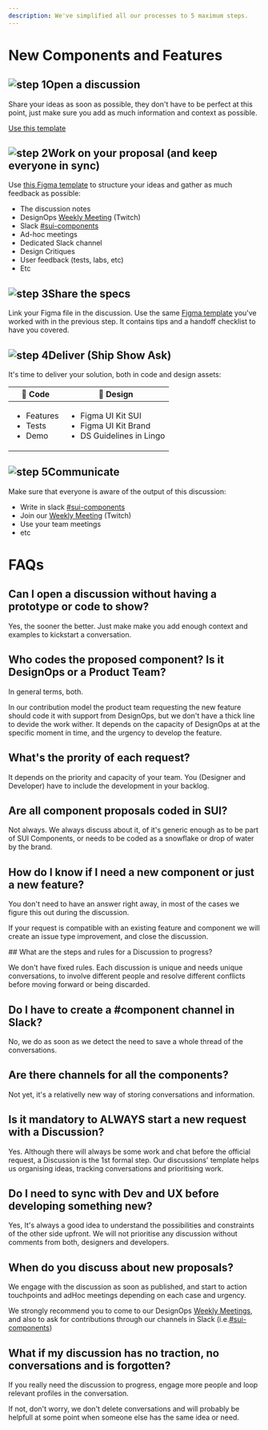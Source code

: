 ```yaml
---
description: We've simplified all our processes to 5 maximum steps.
---
```


# New Components and Features

## <img src="https://raw.githubusercontent.com/turolopezsanabria/design-systems-playbook/master/ASSETS/Badge-Counter-1.png" alt="step 1" data-size="line">Open a discussion

Share your ideas as soon as possible, they don't have to be perfect at this point, just make sure you add as much information and context as possible.

[Use this template](https://github.com/SUI-Components/sui-components/discussions/2125)

## <img src="https://raw.githubusercontent.com/turolopezsanabria/design-systems-playbook/master/ASSETS/Badge-Counter-2.png" alt="step 2" data-size="line">Work on your proposal (and keep everyone in sync)

Use [this Figma template](https://www.figma.com/file/gwZ74U8HHbPl3l5vbwHHrO/Template---Specs-for-Components?node-id=706%3A626) to structure your ideas and gather as much feedback as possible:

* The discussion notes
* DesignOps [Weekly Meeting](Weekly-streamings.md) (Twitch)
* Slack [#sui-components](https://adevinta.slack.com/archives/C018Q6WBJ85)
* Ad-hoc meetings
* Dedicated Slack channel
* Design Critiques
* User feedback (tests, labs, etc)
* Etc

## <img src="https://raw.githubusercontent.com/turolopezsanabria/design-systems-playbook/master/ASSETS/Badge-Counter-3.png" alt="step 3" data-size="line">Share the specs

Link your Figma file in the discussion. Use the same [Figma template](https://www.figma.com/file/gwZ74U8HHbPl3l5vbwHHrO/Template---Specs-for-Components?node-id=706%3A626) you've worked with in the previous step. It contains tips and a handoff checklist to have you covered.

## <img src="https://raw.githubusercontent.com/turolopezsanabria/design-systems-playbook/master/ASSETS/Badge-Counter-4.png" alt="step 4" data-size="line">Deliver (Ship Show Ask)

It's time to deliver your solution, both in code and design assets:

| 🤖 **Code**                                           | 🦄 **Design**                                                                                |
| ----------------------------------------------------- | -------------------------------------------------------------------------------------------- |
| <ul><li>Features</li><li>Tests</li><li>Demo</li></ul> | <ul><li>Figma UI Kit SUI</li><li>Figma UI Kit Brand</li><li>DS Guidelines in Lingo</li></ul> |

## <img src="https://raw.githubusercontent.com/turolopezsanabria/design-systems-playbook/master/ASSETS/Badge-Counter-5.png" alt="step 5" data-size="line">Communicate

Make sure that everyone is aware of the output of this discussion:

* Write in slack [#sui-components](https://adevinta.slack.com/archives/C018Q6WBJ85)
* Join our [Weekly Meeting](Weekly-streamings.md) (Twitch)
* Use your team meetings
* etc


# FAQs

## Can I open a discussion without having a prototype or code to show?

Yes, the sooner the better. Just make make you add enough context and examples to kickstart a conversation.

## Who codes the proposed component? Is it DesignOps or a Product Team? 

In general terms, both. 

In our contribution model the product team requesting the new feature should code it with support from DesignOps, but we don't have a thick line to devide the work wither. It depends on the capacity of DesignOps at at the specific moment in time, and the urgency to develop the feature.

## What's the prority of each request?

It depends on the priority and capacity of your team. You (Designer and Developer) have to include the development in your backlog. 

## Are all component proposals coded in SUI?

Not always. We always discuss about it, of it's generic enough as to be part of SUI Components, or needs to be coded as a snowflake or drop of water by the brand.

## How do I know if I need a new component or just a new feature?

You don't need to have an answer right away, in most of the cases we figure this out during the discussion.

If your request is compatible with an existing feature and component we will create an issue type improvement, and close the discussion.

## What are the steps and rules for a Discussion to progress?

We don't have fixed rules. Each discussion is unique and needs unique conversations, to involve different people and resolve different conflicts before moving forward or being discarded.

## Do I have to create a #component channel in Slack?

No, we do as soon as we detect the need to save a whole thread of the conversations.

## Are there channels for all the components?

Not yet, it's a relativelly new way of storing conversations and information.

## Is it mandatory to ALWAYS start a new request with a Discussion?

Yes. Although there will always be some work and chat before the official request, a Discussion is the 1st formal step. Our discussions' template helps us organising ideas, tracking conversations and prioritising work.

## Do I need to sync with Dev and UX before developing something new?

Yes, It's always a good idea to understand the possibilities and constraints of the other side upfront. 
We will not prioritise any discussion without comments from both, designers and developers.

## When do you discuss about new proposals?

We engage with the discussion as soon as published, and start to action touchpoints and adHoc meetings depending on each case and urgency.

We strongly recommend you to come to our DesignOps [Weekly Meetings](Weekly-streamings.md), and also to ask for contributions through our channels in Slack (i.e.[#sui-components](https://adevinta.slack.com/archives/C018Q6WBJ85))

## What if my discussion has no traction, no conversations and is forgotten?

If you really need the discussion to progress, engage more people and loop relevant profiles in the conversation. 

If not, don't worry, we don't delete conversations and will probably be helpfull at some point when someone else has the same idea or need.